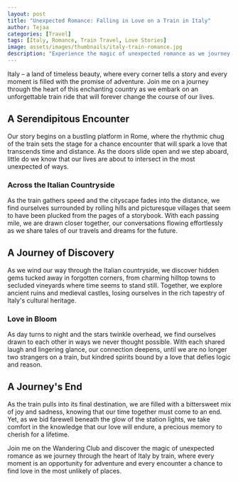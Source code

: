 ```yaml
---
layout: post
title: "Unexpected Romance: Falling in Love on a Train in Italy"
author: Tejaa
categories: [Travel]
tags: [Italy, Romance, Train Travel, Love Stories]
image: assets/images/thumbnails/italy-train-romance.jpg
description: "Experience the magic of unexpected romance as we journey through the breathtaking landscapes of Italy by train and discover the power of love in the most unlikely of places."
---
```


Italy – a land of timeless beauty, where every corner tells a story and every moment is filled with the promise of adventure. Join me on a journey through the heart of this enchanting country as we embark on an unforgettable train ride that will forever change the course of our lives.

## A Serendipitous Encounter

Our story begins on a bustling platform in Rome, where the rhythmic chug of the train sets the stage for a chance encounter that will spark a love that transcends time and distance. As the doors slide open and we step aboard, little do we know that our lives are about to intersect in the most unexpected of ways.

### Across the Italian Countryside

As the train gathers speed and the cityscape fades into the distance, we find ourselves surrounded by rolling hills and picturesque villages that seem to have been plucked from the pages of a storybook. With each passing mile, we are drawn closer together, our conversations flowing effortlessly as we share tales of our travels and dreams for the future.

## A Journey of Discovery

As we wind our way through the Italian countryside, we discover hidden gems tucked away in forgotten corners, from charming hilltop towns to secluded vineyards where time seems to stand still. Together, we explore ancient ruins and medieval castles, losing ourselves in the rich tapestry of Italy's cultural heritage.

### Love in Bloom

As day turns to night and the stars twinkle overhead, we find ourselves drawn to each other in ways we never thought possible. With each shared laugh and lingering glance, our connection deepens, until we are no longer two strangers on a train, but kindred spirits bound by a love that defies logic and reason.

## A Journey's End

As the train pulls into its final destination, we are filled with a bittersweet mix of joy and sadness, knowing that our time together must come to an end. Yet, as we bid farewell beneath the glow of the station lights, we take comfort in the knowledge that our love will endure, a precious memory to cherish for a lifetime.

Join me on the Wandering Club and discover the magic of unexpected romance as we journey through the heart of Italy by train, where every moment is an opportunity for adventure and every encounter a chance to find love in the most unlikely of places.
